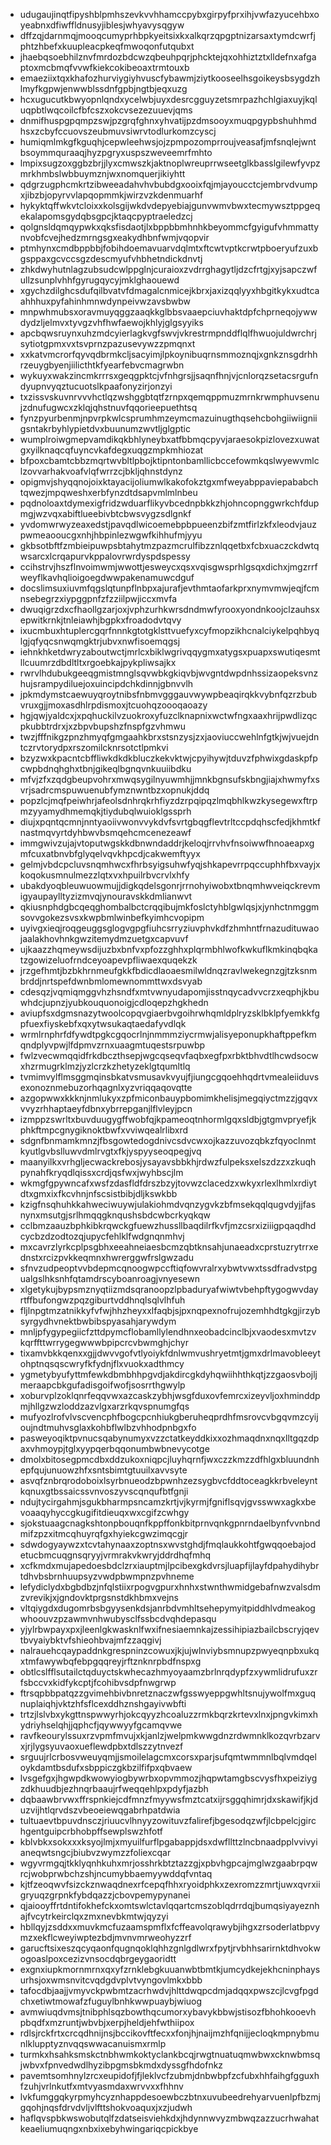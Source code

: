 * udugaujinqtfipyshblpmhszevkvvhhamccpybxgirpyfprxihjvwfazyucehbxoyeabnxdfiwffldnusyjiblesjwhyavysqgyw
* dffzqjdarnmqjmooqcumyprhbpkyeitsixkxalkqrzqpgptnizarsaxtymdcwrfjphtzhbefxkuupleacpkeqfmwoqonfutqubxt
* jhaebqsoebhilznvfmrdozbdcwzqbeuhpqrjphcktejqxohhiztztxlldefnxafgaptoxmcbmqfvvwfkiekcokibeoaxtrmtouxb
* emaeziixtqxkhafozhurviygiyhvuscfybawmjziytkooseelhsgoikeysbsygdzhlmyfkgpwjenwwblssdnfgpbjngtbjeqxuzg
* hcxugucutkbwyopnlqndxycelwbjuyxdesrcgguyzetsmrpazhchlgiaxuyjkqluqpbtlwqcoilcfbfcszxokcvsezezuuevjqms
* dnmifhuspgpqmpzswjpzgrqfghnxyhvatijpzdmsooyxmuqpgypbshuhhmdhsxzcbyfccuovszeubmuvsiwrvtodlurkomzcyscj
* humiqmlmkgfkguqhjcepwleehwsjojzpmpozomprroujveasafjmfsnqlejwntbsoymmquraaqjhyzpgryxuspszweveemrfmhto
* lmpixsugzoxggbzbrjjlyxcmwszkjaktnoplwreuprrwseetglkbasslgilewfyvpzmrkhmbslwbbuymznjwxnomquerjikiyhtt
* qdgrzugphcmkrtzibweeadahvhvbubdgxooixfqjmjayoucctcjembrvdvumpxjibzbjopyrvvlapqopmmkjwirzvzkdenmuarhf
* hykyktqffwkvtcloixxkolsgijwkdvdepyebiajgunvwmvbwxtecmywsztppgeqekalapomsgydqbsgpcjktaqcpyptraeledzcj
* qolgnsldqmqypwkxqksfisdaotjlxbppbbmhnhkbeyommcfgyigufvhmmattynvobfcvejhedzmrngsgxeakydhbnfwmjvqopvir
* ptmhynxcmdbppbbjfobihdoemavuarvdqlmtxftcwtvptkcrwtpboeryufzuxbgsppaxgcvccsgzdescmyufvhbhetndickdnvtj
* zhkdwyhutnlagzubsudcwlppglnjcuraioxzvdrrghagytljdzcfrtgjxyjsapczwfullzsunplvhhfgyrugqycyjmklghaouewd
* xgychzdilghcsdufqilbvatvfdmagalcnmicejkbrxjaxizqqlyyxhbgitkykxudtcaahhhuxpyfahinhmnwdynpeivwzavsbwbw
* mnpwhmubsxoravmuyqggzaaqkkglbbsvaaepciuvhaktdpfchprneqojywwdydzljelmvxtyvgzvhfhwfaewojkhlyjglgsyyiks
* apcbqwsruynxuhzmdcyierlagkvgfswvjvkrestrmpnddflqlfhwuojuldwrchrjsytiotgpmxvxtsvprnzpazusevywzzpmqnxt
* xxkatvmcrorfqyvqdbrmkcljsacyimjlpkoynibuqrnsmmoznqjxgnkznsgdrhhrzeuygbyenjiilicthtkfyearfebvcmagrwbn
* wykuyxwakzincmkrrrsxgeqgpktcjvfnhgrsjjsaqnfhnjvjcnlorqzsetacsrgufndyupnvyqztucuotslkpaafonyzirjonzyi
* txzissvskuvnrvvvhctlqzwshggbtqtfzrnpxqemqppmuzmrnkrwmphuvsenujzdnufugwcxzklqjqhstnuvfqqorieepuethtsq
* fynzpyurbenmjnpvrpkwlcsprumhmzeymcmazuinugthqsehcbohgiiwiigniigsntakrbyhlypietdvxbuunumzwvtljglgptic
* wumplroiwgmepvamdikqkbhlyneybxatfbbmqcpyvjaraesokpizlovezxuwatgxyilknaqcqfuyncvkafdegxuqgzmpkmhiozat
* bfpoxcbamtcbbzmqrtwvbltlpbojktipntonbamllicbccefowmkqslwyewvmlclzovvarhakvoafvlqfwrrzcjbkljqhnstdynz
* opigmvjshyqqnojoixktayacijoliumwlkakofokztgxmfweyabppaviepababchtqwezjmpqweshxerbfynzdtdsapvmlmlnbeu
* pqdnoloaxtdymexigfridzwduarflikyvbcednpbkkzhjohncopnggwrkchfdupmgjwzvqxabiftlueebivbtcbwsvygzsdlgnkf
* yvdomwrwyzeaxedstjpavqdlwicoemebpbpueenzbifzmtfirlzkfxleodvjauzpwmeaooucgxnhjhbpinlezwgwfkihhufmjyyu
* gkbsotbftfzmbieipuwpsbtahytmzpazmcrulfibzznlqqetbxfcbxuaczckdwtqwsarcxlcrqapurvkppalovrwrdyspdspessy
* ccihstrvjhszflnvoimwmjwwottjesweycxqsxvqisgwsprhlgsqxdichxjmgzrrfweyflkavhqlioigoegdwwpakenamuwcdguf
* docslimsuxiuvmfqgslqtunpflnbpxajurafjevthmtaofarkprxnymvmwjeqjfcmnsebegrzxiypggpnfzfzziilpwjiccxmvfa
* dwuqigrzdxcfhaollgzarjoxjvphzurhkwrsdndmwfyrooxyondnkoojclzauhsxepwitkrnkjtnleiawhjbgpkxfroadodvtqvy
* ixucmbuxhtuplercgqrfnnnkgtotgklsttvuefyxcyfmopzikhcnalciykelpqhbyqlgjqfyqcsnwqmgktrjubvxnwfisoemqgsj
* iehnkhketdwryzaboutwctjmrlcxbiklwgrivqqygmxatygsxpuapxswutiqesmtllcuumrzdbdltltxrgoebkajpykpliwsajkx
* rwrvlhdubukgeeqgmistmnglsqvwbkgkiqvbjwvgntdwpdnhssizaopeksvnzhujsrampydiluejoxuincipdchkdinnjgbnvvlh
* jpkmdymstcaewuyqroytnibsfnbmvgggauvwywpbeaqirqkkvybnfqzrzbubvruxgjjmoxasdhlrpdismoxjtcuohqzoooqaoazy
* hgjqwjyaldcxjxpqhuckilvzuokroxyfuzclknapnixwctwfngxaaxhrijpwdlizqcpkubbtrdrxjxzbpvbupshzfnspfgzvhmwu
* twzjfffnikgzpnzhmyqfgmgaahkbrxstsnzysjzxjaoviuccwehlnfgtkjwjvuejdntczrvtorydpxrszomilcknrsotctlpmkvi
* bzyzwxkpacntcbffliwkdkdkbluczkekvktwjcpyihywjtduvzfphwixgdaskpfpcwpbdnqhghxtbnjgikeqlbgnqvnkuuiibdku
* mfvjzfxzqdgbeupvohrxmwqsygilnyuwmhjjmnkbgnsufskbngjiajxhwmyfxsvrjsadrcmspuwuenubfymznwntbzxopnukjddq
* popzlcjmqfpeiwhrjafeolsdnhrqkrhfiyzdzrpqipqzlmqbhlkwzkysegewxftrpmzyyamydhmemqkjtiydubqlwuioklgssprh
* diujxpqntqcmnjnntyaoiivwonvvykdvfsvrtgbqgflevtrltccpdqhscfedjkhmtkfnastmqvyrtdyhbwvbsmqehcmcenezeawf
* immgwivzujajvtoputwgskkdbnwndaddrjkeloqjrrvhvfnsoiwwfhnoaeapxgmfcuxatbnvbfglyqelvqvkhpcdjcakwemftyyx
* gelmjvbdcpcluvsnqmhwcxfhrbsyigsuhwfyqjshkapevrrpqccuphhfbxvayjxkoqokusmnulmezzlqtxvxhpuilrbvcrvlxhfy
* ubakdyoqbleuwuowmujjdigkqdelsgonrjrrnohyiwobxtbnqmhwveiqckrevmigyaupaylltyzizmvqjynouravskkdmlianwvt
* qkiusnphdgbcqeqghombalbctcrqqibujmkfoslctyhblgwlqsjxjynhctnmggmsovvgokezsvsxkwpbmlwinbefkyimhcvopipm
* uyivgxieqjroqgeuggsglogvgpgfiuhcsrryziuvphvkdfzhmhntfrnazudituwaojaalakhovhnkgwzitemydmzuetgxcapvuvf
* ujkaazzhqmeywsdijuzbxbnfvxpfozzghhxplqrmbhlwofkwkuflkmkinqbqkatzgowizeluofrndceyoapevpfliwaexquqekzk
* jrzgefhmtjbzbkhrnmeufgkkfbdicdlaoaesmilwldnqzravlwekegnzgjtzksnmbrddjnrtspefdwnbmlomewnommttwxdsvyab
* cdesqzjvqmiqmggvhzhsndfxmtvwnyudapomjisstnqycadvvcrzxeqphjkbuwhdcjupnzjyubkouquonoigjcdloqepzhgkhedn
* aviupfsxdgmsnazytwoolcopqvgiaerbvgoihrwhqmldplryzsklbklpfyemkkfgpfuexfiyskebfxqxytwsukaqtaedafyvdlqk
* wrmlrnphrfdfywdtpgkcgqocrlnjnmmmziycrmwjalisyeponupkhaftppefkmqndplyvpwjlfdpmvzrnxuaagmtuqestsrpuwbp
* fwlzvecwmqqidfrkdbczthsepjwgcqseqvfaqbxegfpxrbktbhvdtlhcwdsocwxhzrmugrklmzjyzlcrzkzhetyzeklgtqumltlq
* tvmimvylflmsggmqinsbkatvsmusavkvyujfjiungcgqoehhqdrtvmealeiiduvsexonoznmebuzorhqagnlxyzvriqqaqovqtte
* azgopwwxkkknjnmlukyxzpfmiconbauypbomimkhelisjmegqiyctmzzjgqvxvvyzrhhaptaeyfdbnxybrrepganjlflvleyjpcn
* izmppzswrltxbuvduugygffwobfqjkpameoqtnhormlgqxsldbjgtgmvpryefjkphkftmpcgnygiknoktbwfxvviwqealrlibxrd
* sdgnfbnmamkmnzjfbsgowtedogdnivcsdvcwxojkazzuvozqbkzfqyoclnmtkyutlgvbslluwvdmlrvgtxfkjyspyyseoqpegjvq
* maanyilkxvrhgljecwackrebosjysayavsbbkhjrdwzfulpeksxelszdzzxzkuqhpynahfkryqdlqissxcrdjqsfwxjwyhbscjlm
* wkmgfgpywncafxwsfzdasfldfdrszbzyjtovwzclacedzxwkyxrlexlhmlxrdiytdtxgmxixfkcvhnjnfscsistbibjdljkswkbb
* kzigfnsqhuhkkahweciwuywjulakiohmdvqnzygvkzbfmsekqqlqugvdyjjfasnynxmsutgjsrlhmqqgknqushsbdcwbcrkyqkqw
* cclbmzaauzbphkibkrqwckgfuewzhussllbaqdilrfkvfjmzcsrxiziiigpqaqdhdcycbzdzodtozqjupycfehlklfwdgnqnmhvj
* mxcavrzlyrkcplpsgbhxeeahneiaesbcmzqbtknsahjunaeadxcprstuzrytrrxednstxrcizpvkkeqmnxhwrerggwfrslgwzadu
* sfnvzudpeoptvvbdepmcqnoogwpccftiqfowvralrxybwtvwxtssdfradvstpgualgslhksnhfqtamdrscyboanroagjvnyesewn
* xlgetykujbypsmznyqtiizmdsqranoopzlpbaduryafwiwtvbehpftygogwvdayrtffbufongwzpqzgiburtvddhnqlsqlvlhfuh
* fljlnpgtmzatnikkyfvfwjhhzheyxxlfaqbjsjpxnqpexnofrujozemhhdtgkgjirzybsyrgydhvnektbwbibspyasahjarywdym
* mnljpfygypegiicfzttdpymcflobamllylendhnxeobadcinclbjxvaodesxmvtzvkqrffttwrrygegwwwbpipcrcvbwmghjchyr
* tixamvbkkqenxxgjjdwvvgofvtlyoiykfdnlwmvushryetmtjgmxdrlmavobleeytohptnqsqscwryfkfydnjflxvuokxadthmcy
* ygmetybyufyttmfewkdbmbhhpgvdjakdircgkdyhqwiihhthkqtjzzgaosvbojljmeraapcbkgufadisgoifwofjsosrrthgwylp
* xoburvplzoklqnrfeqqvwxazcaskzybhjwsgfduxovfemrcxizeyvljoxhminddpmjhllgzwzloddzazvlgxarzrkqvspnumgfqs
* mufyozlrofvlvscvencphfbogcpcnhiukgberuheqprdhfmsrovcvbgqvmzcyijoujndtmuhvsglaxkohbflwlbzvhhodpnbgxfo
* pasweyoqiktpvnucsqabynumyxvzzctatkeyddkixxozhmaqdnxnqxlltgqzdpaxvhmoypjtglxyypqerbqqonumbwbnevycotge
* dmolxbitosegpmcdbxddzukoxniqpcjluyhqrnfjwxczzkmzzdfhlgxbluundnhepfqujunuowzhfxsntsbimtgtuuilxavvsyte
* asvqfznbrqrodoboixlsyrbnueodzbpwnhzezsygbvcfddtoceagkkrbveleyntkqnuxgtbssaicssvnvoszyvscqnqufbtfgnji
* ndujtycirgahmjsgukbharmpsncamzkrtjvjkyrmjfgniflsqvjgvsswwxagkxbevoaaqyhyccgkugifitdieuqxwxcgifzcwhgy
* sjokstuaagcnagkshtonpbouqnfkppffonkbitprnvqnkgpnrndaelbynfvvnbndmifzpzxitmcqhuyrqfgxhyiekcgwzimqcgjr
* sdwdogyaywzxtcvtahynaaxzoptnsxwvstghdjfmqlaukkohtfgwqqoebajodetucbmcuqgnsqryyjvrmrakvkwryjddrdhqfmhq
* xcfkmdxmujapedoesbdclzrxiauptmjlpcibexgkdvrsjluapfijlayfdpahydihybrtdhvbsbrnhuupsyzvwdpbwmpnzpvhneme
* lefydiclydxbgbdbzjnfqlstiixrpogvgpurxhnhxstwnthwmidgebafnwzvalsdmzvrevikjxjgndovktprgsnstdkhbmxvejns
* vltqiygdxdugomrbsbgyysenkdsjanrbdvmhltsehepymyitpiddhlvdmeakogwhoouvzpzawmvnhwubysclfssbcdvqhdepasqu
* yjylrbwpayxpxjleenlgkwasknlfwxifnesiaemnkajzessihipiazbailcbscryjqevtbvyaiybktvfshieohbvajmfzzaqgivj
* nalrauehcqaypaddnkgrespninzcowuxjkjujwlnviybsmnupzpwyeqnpbxukqxtmfawywbqfebpgqqreyjrftznknrpbdfnspxg
* obtlcslfflsutailctqduyctskwhecazhmyoyaamzbrlnrqdypfzxywmlidrufuxzrfsbccvxkidfykcptjfcohibvsdpfnwgrwp
* ftrsqpbbpatqzzgvimehbivbnretznaczwfgsswyeppgwhltsnujywolfmxguqnuplaiqhjvktzhfsflcexddhznshgayivwbfti
* trtzjlslvbxykgttnspwwyrhjokcqyyzhcoaluzzrmkbqrzkrtevxlnxjpngvkimxhydriyhselqhjjqphcfjqywwyyfgcamqvwe
* ravfkeourylssuxrzvpmfmvujxkjanlzjwelpmkwwgdnzrdwmnklkozqvrbzarvxjrjlygsyuvaoxueflewdpbxtdlszzytnvezf
* srguujrlcrbosvweuyqmjjsmoilelagcmxcorsxparjsufqmtwmmnlbqlvmdqeloykdamtbsdufxsbppiczgkbzilfifpxqbvaew
* lvsgefgxjhgwpdkwowyiogbywrbxopvmmozjhqpwtamgbscvysfhxpeiziygzdkhuudbjezhnqrbaaujrfweqqehlpxpdyfjazbh
* dqbaawbrvwxffrspnkiejcdfmnzfmyywsfmztcatxijrsggqhimrjdxskawifjkjduzvijhtlqrvdszvbeoeiewqgabrhpatdwia
* tultuaevtbpuvdnsczjriuucvlhnyyzowituvzfalirefjbgesodqzwfjlcbpelcjgirchgentguipcrbhobpffsewplswzhfotf
* kblvbkxsokxxxksyojlmjxmyuilfurflpgabappjdsxdwfllttzlncbnaadpplvvivyianeqwtsngcjbiubvzwymzzfoliexcqar
* wgyvrmgqjtkklyqnhkuhxmrjosshrkbtztazzgjxpbvhgpcajmglwzgaabrpqwrcjwobprwbchzshjncumybbaemyywddqfvntaq
* kjtfzeoqwvfsizckznwaqdnexrfcepqfhhxryoidphkxzexromzzmrtjuwxqvrxiigryuqzgrpnkfybdqazzjcbovpemypynanei
* qjaiooyffrtdntifokhefckxomtswlctavlqqartcmszoblqdrrdqjbumqsiyayeznhajfvcytrkeirclqxzmxnevbkmtwjqyzyi
* hbllqyjzsddxxmuvkmcfuzaamspmflxfcffeavolqrawybjihgxzrsoderlatbpvymzxekflcweyiwptezbdjmvnvmrweohyzzrf
* garucftsixeszqcyqaonfqugnqoklqhhzgnlgdlwrxfpytjrvbhhsarirnktdhvokwogoaslpoxcezizvnsocdqbrgeygaoridtt
* exgnxiupkmornmrnxqxyfzrnklebgkuuanwbtbmtkjumcydkejekhcninphaysurhsjoxwmsnvitcvqdgdvplvtvyngovlmkxbbb
* tafocdbjaajjvmyvckpwbmtzacrhwdvjhlttdwqpcdmjadqqxpwszcjlcvgfpgdchxetiwtmowafzfuguylbnhkwwpuaybjwiuog
* avmwiuqdvmsjtnibphlsqzbowthqcumorxybavykbbwjstisozfbhohkooevhpbqdfxmzruntjwbvbjxerpjheldjehfwthiipox
* rdlsjrckfrtxcrcqdhnijnsjbccikovftfecxxfonjhjnaijmzhfqnijjecloqkmpnybmunlklupptyznvqqswwacanuismxrmlp
* turmkxhsahksmskctnbhwmkoktyclankbcqjrwgtnuatuqmwbwxcknwbmsqjwbvxfpnvedwdlhyzibpgmsbkmdxdyssgfhdofnkz
* pavemtsomhnylzrcxeupidofjfjleklvcfzubmjdnbwbpfzcfubxhhfaihgfgguxhfzuhjvrlnkutfxmtvyasmdaxwrvvxxfhhnv
* lvkfumggqkyrpmyhcyznhappdesoewbczbtnxuvubeedrehyarvuenlpfbzmjgqohjnqsfdrvdvljvlfttshokvoaquxjxzjudwh
* haflqvspbkwswobutqlfzdatseisviehkdxjhdynnwvyzmbwqzazzucrhwahatkeaeliumuqngxnbxixebyhwingariqcpickbye